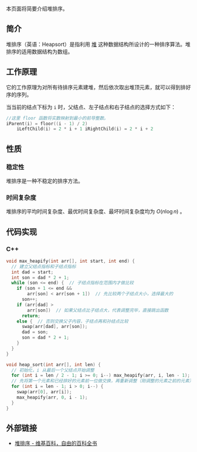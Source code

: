 本页面将简要介绍堆排序。

## 简介

堆排序（英语：Heapsort）是指利用 [堆](../ds/heap.md) 这种数据结构所设计的一种排序算法。堆排序的适用数据结构为数组。

## 工作原理

它的工作原理为对所有待排序元素建堆，然后依次取出堆顶元素，就可以得到排好序的序列。

当当前的结点下标为 `i` 时，父结点、左子结点和右子结点的选择方式如下：

```cpp
//这里 floor 函数将实数映射到最小的前导整数。
iParent(i) = floor((i - 1) / 2)
    iLeftChild(i) = 2 * i + 1 iRightChild(i) = 2 * i + 2
```

## 性质

### 稳定性

堆排序是一种不稳定的排序方法。

### 时间复杂度

堆排序的平均时间复杂度、最优时间复杂度、最坏时间复杂度均为 $O(n\log n)$ 。

## 代码实现

### C++

```cpp
void max_heapify(int arr[], int start, int end) {
  // 建立父结点指标和子结点指标
  int dad = start;
  int son = dad * 2 + 1;
  while (son <= end) {  // 子结点指标在范围内才做比较
    if (son + 1 <= end &&
        arr[son] < arr[son + 1])  // 先比较两个子结点大小，选择最大的
      son++;
    if (arr[dad] >
        arr[son])  // 如果父结点比子结点大，代表调整完毕，直接跳出函数
      return;
    else {  // 否则交换父子内容，子结点再和孙结点比较
      swap(arr[dad], arr[son]);
      dad = son;
      son = dad * 2 + 1;
    }
  }
}

void heap_sort(int arr[], int len) {
  // 初始化，i 从最后一个父结点开始调整
  for (int i = len / 2 - 1; i >= 0; i--) max_heapify(arr, i, len - 1);
  // 先将第一个元素和已经排好的元素前一位做交换，再重新调整（刚调整的元素之前的元素），直到排序完毕
  for (int i = len - 1; i > 0; i--) {
    swap(arr[0], arr[i]);
    max_heapify(arr, 0, i - 1);
  }
}
```

## 外部链接

-  [堆排序 - 维基百科，自由的百科全书](https://zh.wikipedia.org/wiki/%E5%A0%86%E6%8E%92%E5%BA%8F) 
